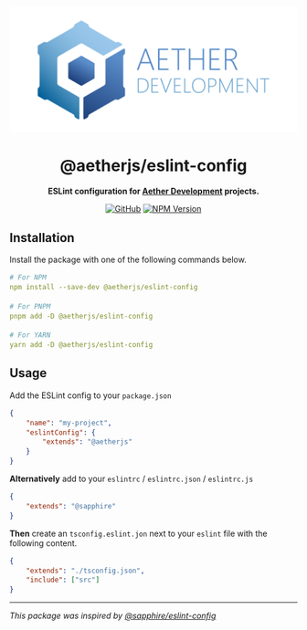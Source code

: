 <div align="center">
<img src="https://github.com/aether-development/.github/blob/69ea94cf3c71445296dff428ad3bf8eeffccc72d/resources/Aether%20Development%20Logo.png" width="546" alt="aether-framework" />

# @aetherjs/eslint-config

**ESLint configuration for <u>Aether Development</u> projects.**

[![GitHub](https://img.shields.io/github/license/aether-development/utilities?color=5094c1&style=for-the-badge)](https://github.com/aether-development/utilities/blob/main/LICENSE.md)
[![NPM Version](https://img.shields.io/npm/v/@aetherjs/eslint-config?color=5a8dca&style=for-the-badge)](https://www.npmjs.com/package/@aetherjs/eslint-config)

</div>

## Installation
Install the package with one of the following commands below.
```yaml
# For NPM
npm install --save-dev @aetherjs/eslint-config

# For PNPM
pnpm add -D @aetherjs/eslint-config

# For YARN
yarn add -D @aetherjs/eslint-config
```

## Usage
Add the ESLint config to your `package.json`
```json
{
	"name": "my-project",
	"eslintConfig": {
		"extends": "@aetherjs"
	}
}
```

**Alternatively** add to your `eslintrc` / `eslintrc.json` / `eslintrc.js`
```json
{
	"extends": "@sapphire"
}
```

**Then** create an `tsconfig.eslint.jon` next to your `eslint` file with the following content.
```json
{
	"extends": "./tsconfig.json",
	"include": ["src"]
}
```

---


_This package was inspired by [@sapphire/eslint-config](https://github.com/sapphiredev/utilities/tree/main/packages/eslint-config)_
